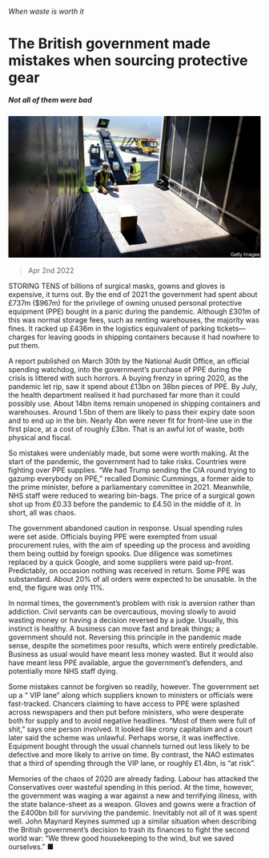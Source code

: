 ###### When waste is worth it

# The British government made mistakes when sourcing protective gear 

##### Not all of them were bad 

![image](images/20220402_brp502.jpg) 

> Apr 2nd 2022 

STORING TENS of billions of surgical masks, gowns and gloves is expensive, it turns out. By the end of 2021 the government had spent about £737m ($967m) for the privilege of owning unused personal protective equipment (PPE) bought in a panic during the pandemic. Although £301m of this was normal storage fees, such as renting warehouses, the majority was fines. It racked up £436m in the logistics equivalent of parking tickets—charges for leaving goods in shipping containers because it had nowhere to put them.

A report published on March 30th by the National Audit Office, an official spending watchdog, into the government’s purchase of PPE during the crisis is littered with such horrors. A buying frenzy in spring 2020, as the pandemic let rip, saw it spend about £13bn on 38bn pieces of PPE. By July, the health department realised it had purchased far more than it could possibly use. About 14bn items remain unopened in shipping containers and warehouses. Around 1.5bn of them are likely to pass their expiry date soon and to end up in the bin. Nearly 4bn were never fit for front-line use in the first place, at a cost of roughly £3bn. That is an awful lot of waste, both physical and fiscal.


So mistakes were undeniably made, but some were worth making. At the start of the pandemic, the government had to take risks. Countries were fighting over PPE supplies. “We had Trump sending the CIA round trying to gazump everybody on PPE,” recalled Dominic Cummings, a former aide to the prime minister, before a parliamentary committee in 2021. Meanwhile, NHS staff were reduced to wearing bin-bags. The price of a surgical gown shot up from £0.33 before the pandemic to £4.50 in the middle of it. In short, all was chaos.

The government abandoned caution in response. Usual spending rules were set aside. Officials buying PPE were exempted from usual procurement rules, with the aim of speeding up the process and avoiding them being outbid by foreign spooks. Due diligence was sometimes replaced by a quick Google, and some suppliers were paid up-front. Predictably, on occasion nothing was received in return. Some PPE was substandard. About 20% of all orders were expected to be unusable. In the end, the figure was only 11%.

In normal times, the government’s problem with risk is aversion rather than addiction. Civil servants can be overcautious, moving slowly to avoid wasting money or having a decision reversed by a judge. Usually, this instinct is healthy. A business can move fast and break things; a government should not. Reversing this principle in the pandemic made sense, despite the sometimes poor results, which were entirely predictable. Business as usual would have meant less money wasted. But it would also have meant less PPE available, argue the government’s defenders, and potentially more NHS staff dying.

Some mistakes cannot be forgiven so readily, however. The government set up a “ VIP lane” along which suppliers known to ministers or officials were fast-tracked. Chancers claiming to have access to PPE were splashed across newspapers and then put before ministers, who were desperate both for supply and to avoid negative headlines. “Most of them were full of shit,” says one person involved. It looked like crony capitalism and a court later said the scheme was unlawful. Perhaps worse, it was ineffective. Equipment bought through the usual channels turned out less likely to be defective and more likely to arrive on time. By contrast, the NAO estimates that a third of spending through the VIP lane, or roughly £1.4bn, is “at risk”.

Memories of the chaos of 2020 are already fading. Labour has attacked the Conservatives over wasteful spending in this period. At the time, however, the government was waging a war against a new and terrifying illness, with the state balance-sheet as a weapon. Gloves and gowns were a fraction of the £400bn bill for surviving the pandemic. Inevitably not all of it was spent well. John Maynard Keynes summed up a similar situation when describing the British government’s decision to trash its finances to fight the second world war: “We threw good housekeeping to the wind, but we saved ourselves.” ■


